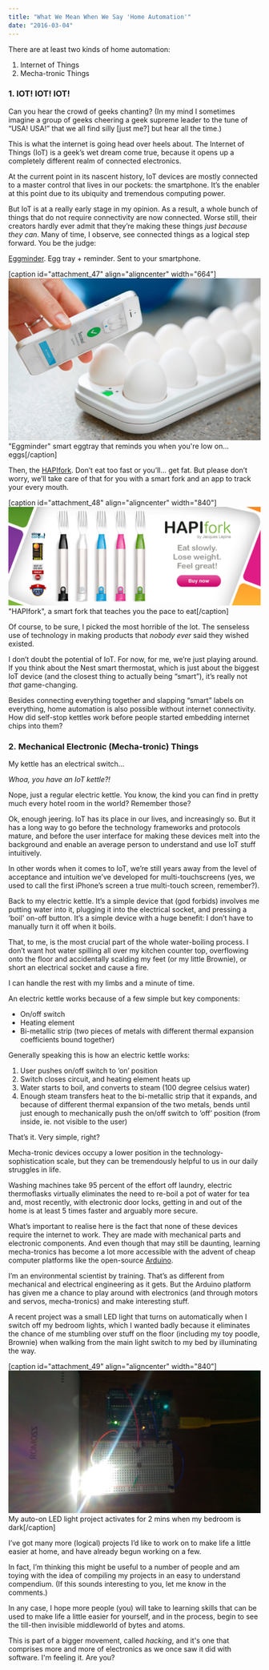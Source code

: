 ```yaml
---
title: "What We Mean When We Say 'Home Automation'"
date: "2016-03-04"
---
```


There are at least two kinds of home automation:

1. Internet of Things
2. Mecha-tronic Things

### 1\. IOT! IOT! IOT!

Can you hear the crowd of geeks chanting? (In my mind I sometimes imagine a group of geeks cheering a geek supreme leader to the tune of “USA! USA!” that we all find silly \[just me?\] but hear all the time.)

This is what the internet is going head over heels about. The Internet of Things (IoT) is a geek’s wet dream come true, because it opens up a completely different realm of connected electronics.

At the current point in its nascent history, IoT devices are mostly connected to a master control that lives in our pockets: the smartphone. It’s the enabler at this point due to its ubiquity and tremendous computing power.

But IoT is at a really early stage in my opinion. As a result, a whole bunch of things that do not require connectivity are now connected. Worse still, their creators hardly ever admit that they’re making these things _just because they can_. Many of time, I observe, see connected things as a logical step forward. You be the judge:

[Eggminder](https://www.quirky.com/invent/243958). Egg tray + reminder. Sent to your smartphone.

\[caption id="attachment\_47" align="aligncenter" width="664"\]![eggminder](images/eggminderstupidiot.jpg) "Eggminder" smart eggtray that reminds you when you're low on... eggs\[/caption\]

Then, the [HAPIfork](https://www.hapi.com/product/hapifork). Don’t eat too fast or you’ll… get fat. But please don’t worry, we’ll take care of that for you with a smart fork and an app to track your every mouth.

\[caption id="attachment\_48" align="aligncenter" width="840"\]![HAPIfork](images/1_hapiforkstupidiot-1024x400.png) "HAPIfork", a smart fork that teaches you the pace to eat\[/caption\]

Of course, to be sure, I picked the most horrible of the lot. The senseless use of technology in making products that _nobody_ _ever_ said they wished existed.

I don’t doubt the potential of IoT. For now, for me, we’re just playing around. If you think about the Nest smart thermostat, which is just about the biggest IoT device (and the closest thing to actually being “smart”), it’s really not _that_ game-changing.

Besides connecting everything together and slapping “smart” labels on everything, home automation is also possible without internet connectivity. How did self-stop kettles work before people started embedding internet chips into them?

### 2. Mechanical Electronic (Mecha-tronic) Things

My kettle has an electrical switch…

_Whoa, you have an IoT kettle?!_

Nope, just a regular electric kettle. You know, the kind you can find in pretty much every hotel room in the world? Remember those?

Ok, enough jeering. IoT has its place in our lives, and increasingly so. But it has a long way to go before the technology frameworks and protocols mature, and before the user interface for making these devices melt into the background and enable an average person to understand and use IoT stuff intuitively.

In other words when it comes to IoT, we’re still years away from the level of acceptance and intuition we’ve developed for multi-touchscreens (yes, we used to call the first iPhone’s screen a true multi-touch screen, remember?).

Back to my electric kettle. It’s a simple device that (god forbids) involves me putting water into it, plugging it into the electrical socket, and pressing a ‘boil' on-off button. It’s a simple device with a huge benefit: I don’t have to manually turn it off when it boils.

That, to me, is the most crucial part of the whole water-boiling process. I don’t want hot water spilling all over my kitchen counter top, overflowing onto the floor and accidentally scalding my feet (or my little Brownie), or short an electrical socket and cause a fire.

I can handle the rest with my limbs and a minute of time.

An electric kettle works because of a few simple but key components:

- On/off switch
- Heating element
- Bi-metallic strip (two pieces of metals with different thermal expansion coefficients bound together)

Generally speaking this is how an electric kettle works:

1. User pushes on/off switch to ‘on’ position
2. Switch closes circuit, and heating element heats up
3. Water starts to boil, and converts to steam (100 degree celsius water)
4. Enough steam transfers heat to the bi-metallic strip that it expands, and because of different thermal expansion of the two metals, bends until just enough to mechanically push the on/off switch to ‘off’ position (from inside, ie. not visible to the user)

That’s it. Very simple, right?

Mecha-tronic devices occupy a lower position in the technology-sophistication scale, but they can be tremendously helpful to us in our daily struggles in life.

Washing machines take 95 percent of the effort off laundry, electric thermoflasks virtually eliminates the need to re-boil a pot of water for tea and, most recently, with electronic door locks, getting in and out of the home is at least 5 times faster and arguably more secure.

What’s important to realise here is the fact that none of these devices require the internet to work. They are made with mechanical parts and electronic components. And even though that may still be daunting, learning mecha-tronics has become a lot more accessible with the advent of cheap computer platforms like the open-source [Arduino](http://arduino.cc).

I’m an environmental scientist by training. That’s as different from mechanical and electrical engineering as it gets. But the Arduino platform has given me a chance to play around with electronics (and through motors and servos, mecha-tronics) and make interesting stuff.

A recent project was a small LED light that turns on automatically when I switch off my bedroom lights, which I wanted badly because it eliminates the chance of me stumbling over stuff on the floor (including my toy poodle, Brownie) when walking from the main light switch to my bed by illuminating the way.

\[caption id="attachment\_49" align="aligncenter" width="840"\]![nick arduino light project](images/arduinolowlightproject-1024x579.jpg) My auto-on LED light project activates for 2 mins when my bedroom is dark\[/caption\]

I’ve got many more (logical) projects I’d like to work on to make life a little easier at home, and have already begun working on a few.

In fact, I’m thinking this might be useful to a number of people and am toying with the idea of compiling my projects in an easy to understand compendium. (If this sounds interesting to you, let me know in the comments.)

In any case, I hope more people (you) will take to learning skills that can be used to make life a little easier for yourself, and in the process, begin to see the till-then invisible middleworld of bytes and atoms.

This is part of a bigger movement, called _hacking_, and it's one that comprises more and more of electronics as we once saw it did with software. I'm feeling it. Are you?
